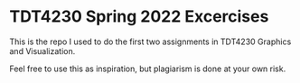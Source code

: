 # TDT4230 Spring 2022 Excercises

This is the repo I used to do the first two assignments in TDT4230 Graphics and Visualization.

Feel free to use this as inspiration, but plagiarism is done at your own risk.